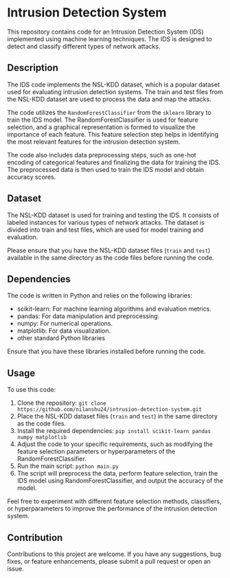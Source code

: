 # Intrusion Detection System

This repository contains code for an Intrusion Detection System (IDS) implemented using machine learning techniques. The IDS is designed to detect and classify different types of network attacks.

## Description

The IDS code implements the NSL-KDD dataset, which is a popular dataset used for evaluating intrusion detection systems. The train and test files from the NSL-KDD dataset are used to process the data and map the attacks.

The code utilizes the `RandomForestClassifier` from the `sklearn` library to train the IDS model. The RandomForestClassifier is used for feature selection, and a graphical representation is formed to visualize the importance of each feature. This feature selection step helps in identifying the most relevant features for the intrusion detection system.

The code also includes data preprocessing steps, such as one-hot encoding of categorical features and finalizing the data for training the IDS. The preprocessed data is then used to train the IDS model and obtain accuracy scores.

## Dataset

The NSL-KDD dataset is used for training and testing the IDS. It consists of labeled instances for various types of network attacks. The dataset is divided into train and test files, which are used for model training and evaluation.

Please ensure that you have the NSL-KDD dataset files (`train` and `test`) available in the same directory as the code files before running the code.

## Dependencies

The code is written in Python and relies on the following libraries:

- scikit-learn: For machine learning algorithms and evaluation metrics.
- pandas: For data manipulation and preprocessing.
- numpy: For numerical operations.
- matplotlib: For data visualization.
- other standard Python libraries

Ensure that you have these libraries installed before running the code.

## Usage

To use this code:

1. Clone the repository: `git clone https://github.com/nilanshu24/intrusion-detection-system.git`
2. Place the NSL-KDD dataset files (`train` and `test`) in the same directory as the code files.
3. Install the required dependencies: `pip install scikit-learn pandas numpy matplotlib`
4. Adjust the code to your specific requirements, such as modifying the feature selection parameters or hyperparameters of the RandomForestClassifier.
5. Run the main script: `python main.py`
6. The script will preprocess the data, perform feature selection, train the IDS model using RandomForestClassifier, and output the accuracy of the model.

Feel free to experiment with different feature selection methods, classifiers, or hyperparameters to improve the performance of the intrusion detection system.

## Contribution

Contributions to this project are welcome. If you have any suggestions, bug fixes, or feature enhancements, please submit a pull request or open an issue.
